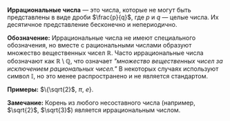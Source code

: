 **Иррациональные числа** — это числа, которые не могут быть представлены в виде дроби $\frac{p}{q}$, где $p$ и $q$ — целые числа. Их десятичное представление бесконечно и непериодично.

**Обозначение:** Иррациональные числа не имеют специального обозначения, но вместе с рациональными числами образуют множество вещественных чисел $\mathbb{R}$. Часто иррациональные числа обозначают как $\mathbb{R} \setminus \mathbb{Q}$, что означает _"множество вещественных чисел за исключением рациональных чисел."_ В некоторых случаях используют символ $\mathbb{I}$, но это менее распространено и не является стандартом.

**Примеры:** $\{\sqrt{2}$, $\pi$, $e\}$.

**Замечание:** Корень из любого несоставного числа (например, $\sqrt{2}$, $\sqrt{3}$) является иррациональным числом.